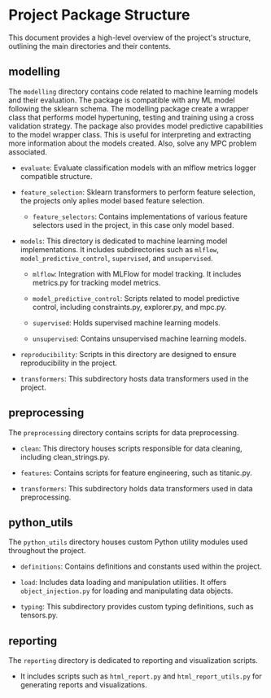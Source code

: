 # Project Package Structure

This document provides a high-level overview of the project's structure, outlining the main directories and their contents.

## __modelling__

The `modelling` directory contains code related to machine learning models and their evaluation. The package is compatible with any ML model following the sklearn schema. The modelling package create a wrapper class that performs model hypertuning, testing and training using a cross validation strategy. The package also provides
model predictive capabilities to the model wrapper class. This is useful for interpreting and extracting more information about the models created. Also, solve any MPC problem associated.


- `evaluate`: Evaluate classification models with an mlflow metrics logger compatible structure.

- `feature_selection`: Sklearn transformers to perform feature selection, the projects only aplies model based feature selection.

  - `feature_selectors`: Contains implementations of various feature selectors used in the project, in this case only model based.

- `models`: This directory is dedicated to machine learning model implementations. It includes subdirectories such as `mlflow`, `model_predictive_control`, `supervised`, and `unsupervised`.

    - `mlflow`: Integration with MLFlow for model tracking. It includes metrics.py for tracking model metrics.

    - `model_predictive_control`: Scripts related to model predictive control, including constraints.py, explorer.py, and mpc.py.

    - `supervised`: Holds supervised machine learning models.

    - `unsupervised`: Contains unsupervised machine learning models.

- `reproducibility`: Scripts in this directory are designed to ensure reproducibility in the project.

- `transformers`: This subdirectory hosts data transformers used in the project.

## __preprocessing__

The `preprocessing` directory contains scripts for data preprocessing.

- `clean`: This directory houses scripts responsible for data cleaning, including clean_strings.py.

- `features`: Contains scripts for feature engineering, such as titanic.py.

- `transformers`: This subdirectory holds data transformers used in data preprocessing.

## __python_utils__

The `python_utils` directory houses custom Python utility modules used throughout the project.

- `definitions`: Contains definitions and constants used within the project.

- `load`: Includes data loading and manipulation utilities. It offers `object_injection.py` for loading and manipulating data objects.

- `typing`: This subdirectory provides custom typing definitions, such as tensors.py.

## __reporting__

The `reporting` directory is dedicated to reporting and visualization scripts.

- It includes scripts such as `html_report.py` and `html_report_utils.py` for generating reports and visualizations.
